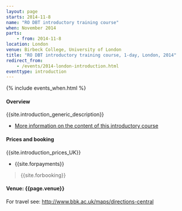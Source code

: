 ```yaml
---
layout: page
starts: 2014-11-8
name: "RO DBT introductory training course"
when: November 2014
parts:
    - from: 2014-11-8
location: London
venue: Birbeck College, University of London
title: "RO DBT introductory training course, 1-day, London, 2014"
redirect_from:
    - /events/2014-london-introduction.html
eventtype: introduction
---
```



{% include events_when.html %}


#### Overview

{{site.introduction_generic_description}}

- [More information on the content of this introductory course](/training/introduction.html)


#### Prices and booking

{{site.introduction_prices_UK}}

- {{site.forpayments}}

> {{site.forbooking}}


#### Venue: {{page.venue}}

For travel see: http://www.bbk.ac.uk/maps/directions-central
